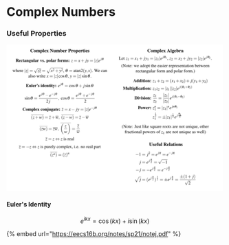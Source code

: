 # Complex Numbers

### Useful Properties

![](../.gitbook/assets/image%20%2843%29.png)

#### Euler's Identity

$$
e^{ikx} = \cos(kx) + i\sin(kx)
$$

{% embed url="https://eecs16b.org/notes/sp21/notej.pdf" %}



